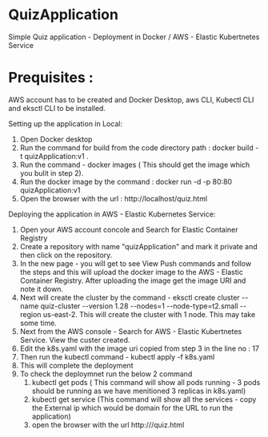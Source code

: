# QuizApplication
Simple Quiz application - Deployment in Docker / AWS - Elastic Kubertnetes Service

# Prequisites :
AWS account has to be created and Docker Desktop, aws CLI, Kubectl CLI and eksctl CLI to be installed.

Setting up the application in Local:
1. Open Docker desktop
2. Run the command for build from the code directory path : docker build -t quizApplication:v1 .
3. Run the command - docker images ( This should get the image which you bulit in step 2).
4. Run the docker image by the command :  docker run -d -p 80:80 quizApplication:v1
5. Open the browser with the url : http://localhost/quiz.html

Deploying the application in AWS - Elastic Kubernetes Service:
1. Open your AWS account concole and Search for Elastic Container Registry
2. Create a repository with name "quizApplication" and mark it private and then click on the repository.
3. In the new page  - you will get to see View Push commands and follow the steps and this will upload the docker image to the AWS - Elastic Container Registry. After uploading the image get the image URI and note it down. 
4. Next will create the cluster by the command -  eksctl create cluster --name quiz-cluster --version 1.28 --nodes=1 --node-type=t2.small --region us-east-2. This will create the cluster with 1 node. This may take some time.
5. Next from the AWS console - Search for AWS - Elastic Kubertnetes Service. View the custer created.
6. Edit the k8s.yaml with the image uri copied from step 3 in the line no : 17
7. Then run the kubectl command - kubectl apply -f k8s.yaml
8. This will complete the deployment
9. To check the deploymnet run the below 2 command
    1.  kubectl get pods ( This command will show all pods running - 3 pods should be running as we have menitioned 3 replicas in k8s.yaml)
    2.  kubectl get service (This command will show all the services -  copy the External ip which would be domain for the URL to run the application)
    3. open the browser with the url http://<External-IP>/quiz.html



